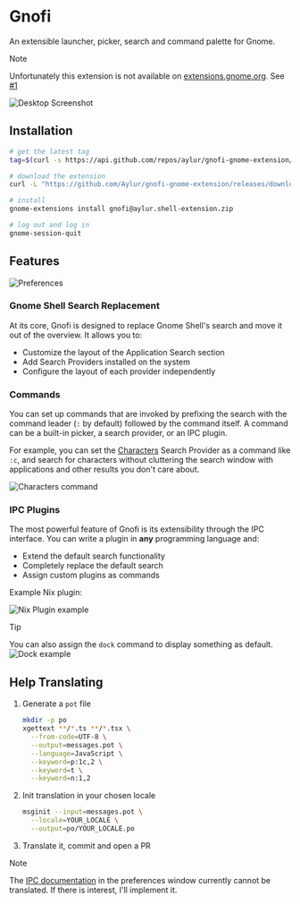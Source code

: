 # Gnofi

An extensible launcher, picker, search and command palette for Gnome.

> [!NOTE]
>
> Unfortunately this extension is not available on
> [extensions.gnome.org](https://extensions.gnome.org/). See
> [#1](https://github.com/Aylur/gnofi-gnome-extension/issues/1)

![Desktop Screenshot](https://github.com/user-attachments/assets/b444c452-1eb2-4735-94ff-eb3fbf877132)

## Installation

```sh
# get the latest tag
tag=$(curl -s https://api.github.com/repos/aylur/gnofi-gnome-extension/releases/latest | jq -r .tag_name)

# download the extension
curl -L "https://github.com/Aylur/gnofi-gnome-extension/releases/download/$tag/gnofi@aylur.shell-extension.zip" -o gnofi@aylur.shell-extension.zip

# install
gnome-extensions install gnofi@aylur.shell-extension.zip

# log out and log in
gnome-session-quit
```

## Features

![Preferences](https://github.com/user-attachments/assets/e76820d3-89d3-417c-9751-a9ebae0788f4)

### Gnome Shell Search Replacement

At its core, Gnofi is designed to replace Gnome Shell's search and move it out
of the overview. It allows you to:

- Customize the layout of the Application Search section
- Add Search Providers installed on the system
- Configure the layout of each provider independently

### Commands

You can set up commands that are invoked by prefixing the search with the
command leader (`:` by default) followed by the command itself. A command can be
a built-in picker, a search provider, or an IPC plugin.

For example, you can set the [Characters](https://apps.gnome.org/Characters/)
Search Provider as a command like `:c`, and search for characters without
cluttering the search window with applications and other results you don't care
about.

![Characters command](https://github.com/user-attachments/assets/4950ed3f-825a-4d76-b744-5885bbab855f)

### IPC Plugins

The most powerful feature of Gnofi is its extensibility through the IPC
interface. You can write a plugin in **any** programming language and:

- Extend the default search functionality
- Completely replace the default search
- Assign custom plugins as commands

Example Nix plugin:

![Nix Plugin example](https://github.com/user-attachments/assets/0f36131d-de81-4cf1-8c6c-72a6d3cf0db9)

> [!TIP]
>
> You can also assign the `dock` command to display something as default.
> ![Dock example](https://github.com/user-attachments/assets/684382ee-b039-4b6e-8312-f56114ddac7c)

## Help Translating

1. Generate a `pot` file

   ```sh
   mkdir -p po
   xgettext **/*.ts **/*.tsx \
     --from-code=UTF-8 \
     --output=messages.pot \
     --language=JavaScript \
     --keyword=p:1c,2 \
     --keyword=t \
     --keyword=n:1,2
   ```

2. Init translation in your chosen locale

   ```sh
   msginit --input=messages.pot \
     --locale=YOUR_LOCALE \
     --output=po/YOUR_LOCALE.po
   ```

3. Translate it, commit and open a PR

> [!NOTE]
>
> The
> [IPC documentation](https://github.com/Aylur/gnofi-gnome-extension/blob/main/docs/IPC.md)
> in the preferences window currently cannot be translated. If there is
> interest, I'll implement it.
